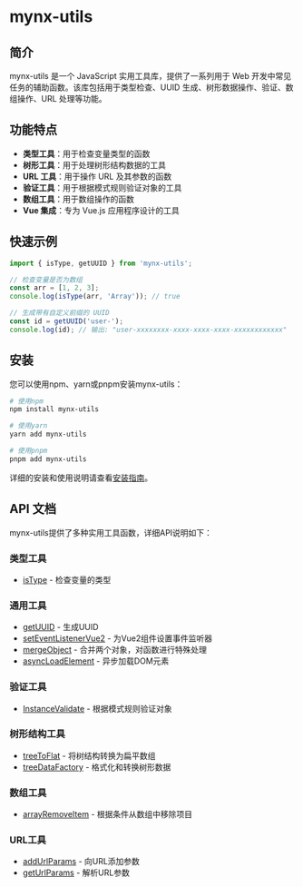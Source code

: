 # mynx-utils

## 简介

mynx-utils 是一个 JavaScript 实用工具库，提供了一系列用于 Web 开发中常见任务的辅助函数。该库包括用于类型检查、UUID 生成、树形数据操作、验证、数组操作、URL 处理等功能。

## 功能特点

- **类型工具**：用于检查变量类型的函数
- **树形工具**：用于处理树形结构数据的工具
- **URL 工具**：用于操作 URL 及其参数的函数
- **验证工具**：用于根据模式规则验证对象的工具
- **数组工具**：用于数组操作的函数
- **Vue 集成**：专为 Vue.js 应用程序设计的工具

## 快速示例

```js
import { isType, getUUID } from 'mynx-utils';

// 检查变量是否为数组
const arr = [1, 2, 3];
console.log(isType(arr, 'Array')); // true

// 生成带有自定义前缀的 UUID
const id = getUUID('user-');
console.log(id); // 输出: "user-xxxxxxxx-xxxx-xxxx-xxxx-xxxxxxxxxxxx"
```

## 安装

您可以使用npm、yarn或pnpm安装mynx-utils：

```bash
# 使用npm
npm install mynx-utils

# 使用yarn
yarn add mynx-utils

# 使用pnpm
pnpm add mynx-utils
```

详细的安装和使用说明请查看[安装指南](./guide/installation)。

## API 文档

mynx-utils提供了多种实用工具函数，详细API说明如下：

### 类型工具
- [isType](./api/isType) - 检查变量的类型

### 通用工具
- [getUUID](./api/getUUID) - 生成UUID
- [setEventListenerVue2](./api/setEventListenerVue2) - 为Vue2组件设置事件监听器
- [mergeObject](./api/mergeObject) - 合并两个对象，对函数进行特殊处理
- [asyncLoadElement](./api/asyncLoadElement) - 异步加载DOM元素

### 验证工具
- [InstanceValidate](./api/InstanceValidate) - 根据模式规则验证对象

### 树形结构工具
- [treeToFlat](./api/treeToFlat) - 将树结构转换为扁平数组
- [treeDataFactory](./api/treeDataFactory) - 格式化和转换树形数据

### 数组工具
- [arrayRemoveItem](./api/arrayRemoveItem) - 根据条件从数组中移除项目

### URL工具
- [addUrlParams](./api/addUrlParams) - 向URL添加参数
- [getUrlParams](./api/getUrlParams) - 解析URL参数 